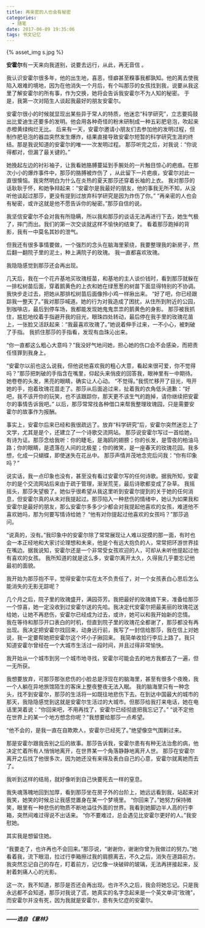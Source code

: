 ```yaml
---
title: 再亲密的人也会有秘密
categories:
  - 随笔
date: 2017-06-09 19:35:06
tags: 书文记忆
---
```


{% asset_img s.jpg %}

**安霍尔**有一天来向我道别，说要去远行，从此，再无音信 。

我认识安霍尔很多年，他的出生地，喜恶，怪癖甚至糗事我都孰知。他的离去使我陷入艰难的境地，因为在他消失一个月后，有个叫那莎的女孩找到我，说要从我这里了解安霍尔的所有事，作为交换，她将会告诉我安霍尔不为人知的秘密。
于是，我第一次对陌生人谈起我最好的朋友安霍尔。

<!-- more -->

安霍尔很小的时候就显现出某些异于常人的特质，他迷恋“科学研究”，立志要捣鼓出比爱迪生还要多的发明。他会用各种奇怪的粉末研制成一种五彩肥皂泡，吹起来赤橙黄绿绚烂无比。
后来有一天，安霍尔邀请小朋友们去参加他的发明过程，但制作肥皂泡的器皿突然发生爆炸，结果直接导致安霍尔短暂的科学研究生涯的终结。那是我说知道的安霍尔的唯一一次发明过程。
那莎听完之后，对我说：“你说得都对，但漏了最关键的。”

她挽起左边的衬衫袖子，让我看她胳膊蔓延到手腕处的一片触目惊心的疤痕。在那次小小的爆炸事件中，那莎的胳膊被炸伤了 ，从此留下一片疤痕，安霍尔对此一直很懊恼。我突然明白为什么在炎热的夏天那莎还穿着长袖的上衣。
我对那莎的话耿耿于怀，和她争辩起来：“安霍尔是我最好的朋友，他的事我无所不知，从没听他谈起过那莎，更没有提到过放弃科学研究是因为炸伤了你。”
“再亲密的人也会有秘密，或许这就是他不愿告诉你的秘密。”那莎自信的说。

我坚信安霍尔不会对我有所隐瞒，所以我和那莎的谈话无法再进行下去，她生气极了，摔门而出。我们的第一次交谈就这样不愉快的结束了。
看着那莎跑掉的背影，我有一中莫名其妙的泄气。

但我还有很多事情要做，一个强烈的念头在脑海里萦绕，我要整理我的新房子，然后翻一翻院子里的泥土，种上满院子的玫瑰。
我一直都喜欢玫瑰。

我隐隐感觉到那莎还会再出现。

几天后，我在一个花卉基地买玫瑰枝苗，和基地的主人谈价钱时，看到那莎就躲在一排松树苗后面，穿着鹅黄色的上衣和她在绿葱葱的树苗下面显得特别的不协调。我快步走过去，把她从那排松树苗后面像拎小鸡一样揪出来。
“好了吧，你已经跟踪我一整天了。”我对那莎喊道。她的行为对我造成了困扰，从住所到附近的公园，到咖啡店，最后到停车场，我都能发现她鬼鬼祟祟的鹅黄色的身影。
那莎被我抓住，尴尬地绞着手指避开我的目光，眼珠四处转动，最后停在我手里的玫瑰花苗上，一张脸又活跃起来：“我最喜欢玫瑰了。”她说着伸手过来，一不小心，被刺破了手指。
我抓住那莎的手指看，发现有血珠沁出来。

“你一直都这么粗心大意吗？”我没好气地问她，担心她的伤口会不会感染，而把责任怪罪到我身上。

“安霍尔以前也这么说我，但他说他喜欢我的粗心大意，看起来很可爱，你不觉得吗？”那莎把刺破的手指含在嘴里，仰起头来俏皮的回答我，眼神里有一中期待。她卷卷的头发，黑亮的眼睛，确实让人心动。
“不觉得。”我慌忙移开了目光，甩开她的手，抱着玫瑰花苗走了。那莎从后面追过来，扯着我的衣角低头道歉：“好吧，我不该开你的玩笑，也不该跟踪你，那天更不该生气的跑掉，请你继续把安霍尔的事情告诉我吧。”
以后，那莎常常找各种借口来帮我整理玫瑰园，只是需要安霍尔的故事作为报酬。

事实上，安霍尔后来已经和我很疏远了。放弃“科学研究”后，安霍尔突然迷恋上了文学，尤其是是个，还建立了一个诗歌交流网站。
那莎说安霍尔写过一首给她，有诗为证。那莎念给我听：你的睫毛，是海鸥的翅膀；你的长发，是雪夜的柏油马路；你的眼睛，是遗落在人间的北极星；你的微笑，是一座春天的玫瑰花园。我多想，化成一只蝴蝶，即使迷失在花丛中。
那莎声情并茂地念完后问我：“你有印象吗？”

说实话，我一点印象也没有，甚至没有看过安霍尔写的任何诗歌。据我所知，安霍尔的是个交流网站后来由于疏于管理，渐渐荒芜，最后诗歌都变成了杂草。
我摇摇头，那莎失望极了。她似乎很希望从我这里听到安霍尔提到的关于她的任何消息，但安霍尔真的从未对我提起过。那莎陷入一种悲伤的情绪中，她认为如果我和安霍尔是最好的朋友，那么安霍尔多多少少都会对我提起他喜欢的女孩，难道他不喜欢她吗，那为何要写情诗给她？
“他有对你提起过他喜欢的女孩吗？”那莎追问。

“说真的，没有。”我印象中的安霍尔除了常常展现让人难以捉摸的那一面，有时也会一本正经地和大家讨论理想和未来，他是个有远大抱负的人，常常把环游世界挂在嘴边。据我说知，安霍尔还是一个非常受女孩欢迎的人，可却从未听他提起过他有喜欢的女孩。
我所知道的就是这么多，安霍尔离开太久，久得我几乎要忘记他最初的面貌。

我开始为那莎抱不平，觉得安霍尔实在太不负责任了，对一个女孩表白心思后怎么能消失的无影无踪呢？

几个月之后，院子里的玫瑰盛开，满园芬芳。我把最好的玫瑰摘下来，准备给那莎一个惊喜，她一定没收到过安霍尔送的先哈。我决定代安霍尔把最美丽的玫瑰花送给她，让她不再悲伤，安霍尔已经成为过去，或许，她可以和我开始新的恋情。
我在等待和那莎开口表白的时机，但直到院子里的玫瑰花全都谢了，那莎都没有再出现。我决定把安霍尔找回来，动身远行前，我写了一封信给那莎，我在信上对她说，我一定要帮她把安霍尔这个坏小子揪回来。
我简单收拾行李后上路了。我只知道安霍尔曾经在一个大城市生活过一段时间，并且过得非常愉快。

我开始从一个城市到另一个城市地寻找，安霍尔可能会去的地方我都去了一遍，但一无所获。

我想要放弃，可那莎那张悲伤的小脸总是浮现在的脑海里，甚至有很多个夜晚，我一个人躺在异地旅馆陌生的客床上整夜整夜无法入眠。
我的脑海里只有一种念头，找不到安霍尔，那莎的生活将一如既往地悲伤下去。在到达中国最大的城市的那天，我隐隐感觉到这就是安霍尔生活过的大城市。但那莎给我打来电话，她在电话里哭着说：“你回来吧，不用再找了，安霍尔已经彻底把我忘记了。”
“说不定他在世界上的某一个地方想念你呢？”我想要给那莎一点希望。

“他不会的，是我一直在自欺欺人，安霍尔已经死了。”绝望像空气围剿过来。

那是安霍尔跟我告别之后的故事。那莎告诉我，安霍尔患有有种无法治愈的病，他决定忙着所有人悄悄地离开，在世界某一个角落静静地离开人世。
那莎在安霍尔离开之后找了他很多次，因为她还没有来得及表白自己的心意，安霍尔就离她而去了。

我听到这样的结局，就好像听到自己快要死去一样的窒息。

我失魂落魄地回到加厚，看到那莎坐在房子外的台阶上，她远远看到我，站起来对我笑，她笑的时候总让我感觉置身在某一个梦境里。
“你回来了。”她努力保持微笑，眼里有一种悲伤的物质不断地溢往外面的世界。我看到她脚边半人高的行李箱，突然间难过得说不出话来。
“你不要难过，总会遇见比安霍尔更好的人。”我安慰她。

其实我是想留住她。

“我要走了，也许再也不会回来。”那莎说，“谢谢你，谢谢你曾为我做过的努力。”她看着我，流下眼泪，拉过行李箱擦过我的肩膀离去，不久之后，消失在道路前方。我突然忘记自己的存在，盯着前方，记忆像一块破碎的玻璃，无法再拼接起来，反射着刺痛人心的光影。

这一次，我不知道，那莎是否还会再出现。也许不久之后，我会将她忘记。只是我永远都不会知道，那莎对我说了谎，她真实的名字念起来是一个英文单词“玫瑰”，而安霍尔并没有死，因为我就是安霍尔，患有失忆症的安霍尔。

---
***——选自 《意林》***
